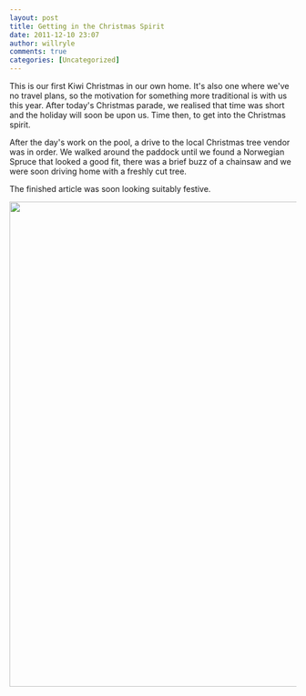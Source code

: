 ```yaml
---
layout: post
title: Getting in the Christmas Spirit
date: 2011-12-10 23:07
author: willryle
comments: true
categories: [Uncategorized]
---
```

This is our first Kiwi Christmas in our own home. It's also one where we've no travel plans, so the motivation for something more traditional is with us this year. After today's Christmas parade, we realised that time was short and the holiday will soon be upon us. Time then, to get into the Christmas spirit.

<!--more-->

After the day's work on the pool, a drive to the local Christmas tree vendor was in order. We walked around the paddock until we found a Norwegian Spruce that looked a good fit, there was a brief buzz of a chainsaw and we were soon driving home with a freshly cut tree.

The finished article was soon looking suitably festive.

<a href="http://willryle.files.wordpress.com/2011/12/christmas-parade-057.jpg" target="_blank"><img class="alignleft size-full wp-image-873" title="Christmas Parade 057" src="http://willryle.files.wordpress.com/2011/12/christmas-parade-057.jpg" alt="" width="640" height="853" /></a>
